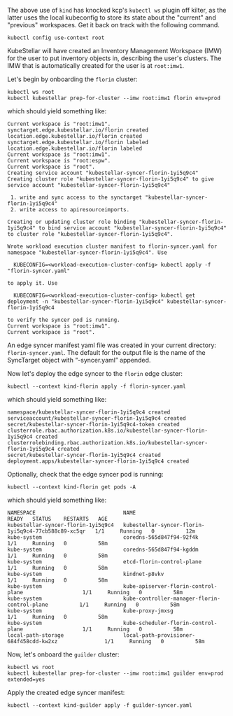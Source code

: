 <!--quickstart-2-apache-example-deployment-c-onboarding-clusters-start-->
The above use of `kind` has knocked kcp's `kubectl ws` plugin off kilter, as the latter uses the local kubeconfig to store its state about the "current" and "previous" workspaces.  Get it back on track with the following command.

```shell
kubectl config use-context root
```

KubeStellar will have created an Inventory Management Workspace (IMW)
for the user to put inventory objects in, describing the user's
clusters. The IMW that is automatically created for the user is at
`root:imw1`.

Let's begin by onboarding the `florin` cluster:

```shell
kubectl ws root
kubectl kubestellar prep-for-cluster --imw root:imw1 florin env=prod
```

which should yield something like:

``` { .sh .no-copy }
Current workspace is "root:imw1".
synctarget.edge.kubestellar.io/florin created
location.edge.kubestellar.io/florin created
synctarget.edge.kubestellar.io/florin labeled
location.edge.kubestellar.io/florin labeled
Current workspace is "root:imw1".
Current workspace is "root:espw".
Current workspace is "root".
Creating service account "kubestellar-syncer-florin-1yi5q9c4"
Creating cluster role "kubestellar-syncer-florin-1yi5q9c4" to give service account "kubestellar-syncer-florin-1yi5q9c4"

 1. write and sync access to the synctarget "kubestellar-syncer-florin-1yi5q9c4"
 2. write access to apiresourceimports.

Creating or updating cluster role binding "kubestellar-syncer-florin-1yi5q9c4" to bind service account "kubestellar-syncer-florin-1yi5q9c4" to cluster role "kubestellar-syncer-florin-1yi5q9c4".

Wrote workload execution cluster manifest to florin-syncer.yaml for namespace "kubestellar-syncer-florin-1yi5q9c4". Use

  KUBECONFIG=<workload-execution-cluster-config> kubectl apply -f "florin-syncer.yaml"

to apply it. Use

  KUBECONFIG=<workload-execution-cluster-config> kubectl get deployment -n "kubestellar-syncer-florin-1yi5q9c4" kubestellar-syncer-florin-1yi5q9c4

to verify the syncer pod is running.
Current workspace is "root:imw1".
Current workspace is "root".
```

An edge syncer manifest yaml file was created in your current directory: `florin-syncer.yaml`. The default for the output file is the name of the SyncTarget object with “-syncer.yaml” appended.

Now let's deploy the edge syncer to the `florin` edge cluster:

  
```shell
kubectl --context kind-florin apply -f florin-syncer.yaml
```

which should yield something like:

``` { .sh .no-copy }
namespace/kubestellar-syncer-florin-1yi5q9c4 created
serviceaccount/kubestellar-syncer-florin-1yi5q9c4 created
secret/kubestellar-syncer-florin-1yi5q9c4-token created
clusterrole.rbac.authorization.k8s.io/kubestellar-syncer-florin-1yi5q9c4 created
clusterrolebinding.rbac.authorization.k8s.io/kubestellar-syncer-florin-1yi5q9c4 created
secret/kubestellar-syncer-florin-1yi5q9c4 created
deployment.apps/kubestellar-syncer-florin-1yi5q9c4 created
```

Optionally, check that the edge syncer pod is running:

```shell
kubectl --context kind-florin get pods -A
```

which should yield something like:

``` { .sh .no-copy }
NAMESPACE                            NAME                                                  READY   STATUS    RESTARTS   AGE
kubestellar-syncer-florin-1yi5q9c4   kubestellar-syncer-florin-1yi5q9c4-77cb588c89-xc5qr   1/1     Running   0          12m
kube-system                          coredns-565d847f94-92f4k                              1/1     Running   0          58m
kube-system                          coredns-565d847f94-kgddm                              1/1     Running   0          58m
kube-system                          etcd-florin-control-plane                             1/1     Running   0          58m
kube-system                          kindnet-p8vkv                                         1/1     Running   0          58m
kube-system                          kube-apiserver-florin-control-plane                   1/1     Running   0          58m
kube-system                          kube-controller-manager-florin-control-plane          1/1     Running   0          58m
kube-system                          kube-proxy-jmxsg                                      1/1     Running   0          58m
kube-system                          kube-scheduler-florin-control-plane                   1/1     Running   0          58m
local-path-storage                   local-path-provisioner-684f458cdd-kw2xz               1/1     Running   0          58m

``` 

Now, let's onboard the `guilder` cluster:

```shell
kubectl ws root
kubectl kubestellar prep-for-cluster --imw root:imw1 guilder env=prod extended=yes
```

Apply the created edge syncer manifest:

```shell
kubectl --context kind-guilder apply -f guilder-syncer.yaml
```
<!--quickstart-2-apache-example-deployment-c-onboarding-clusters-end-->
